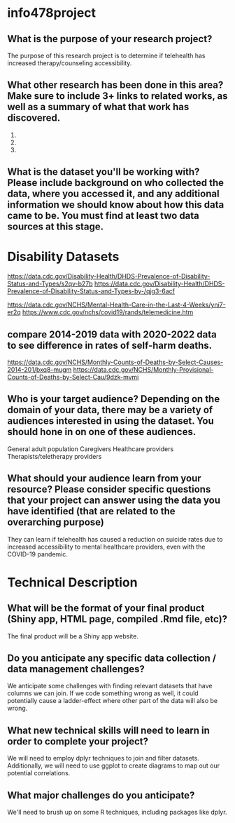 # info478project

## What is the purpose of your research project?
The purpose of this research project is to determine if telehealth has increased therapy/counseling accessibility.


## What other research has been done in this area? Make sure to include 3+ links to related works, as well as a summary of what that work has discovered.
1.
2.
3.



## What is the dataset you'll be working with?  Please include background on who collected the data, where you accessed it, and any additional information we should know about how this data came to be. You must find at least two data sources at this stage.

# Disability Datasets
https://data.cdc.gov/Disability-Health/DHDS-Prevalence-of-Disability-Status-and-Types/s2qv-b27b
https://data.cdc.gov/Disability-Health/DHDS-Prevalence-of-Disability-Status-and-Types-by-/qjg3-6acf

https://data.cdc.gov/NCHS/Mental-Health-Care-in-the-Last-4-Weeks/yni7-er2q
https://www.cdc.gov/nchs/covid19/rands/telemedicine.htm

## compare 2014-2019 data with 2020-2022 data to see difference in rates of self-harm deaths.
https://data.cdc.gov/NCHS/Monthly-Counts-of-Deaths-by-Select-Causes-2014-201/bxq8-mugm
https://data.cdc.gov/NCHS/Monthly-Provisional-Counts-of-Deaths-by-Select-Cau/9dzk-mvmi



## Who is your target audience?  Depending on the domain of your data, there may be a variety of audiences interested in using the dataset. You should hone in on one of these audiences.
General adult population
Caregivers
Healthcare providers
Therapists/teletherapy providers

## What should your audience learn from your resource? Please consider specific questions that your project can answer using the data you have identified (that are related to the overarching purpose)
They can learn if telehealth has caused a reduction on suicide rates due to increased accessibility to mental healthcare providers, even with the COVID-19 pandemic.


# Technical Description
## What will be the format of your final product (Shiny app, HTML page, compiled .Rmd file, etc)?
The final product will be a Shiny app website.

## Do you anticipate any specific data collection / data management challenges?
We anticipate some challenges with finding relevant datasets that have columns we can join. If we code something wrong as well, it could potentially cause a ladder-effect where other part of the data will also be wrong.

## What new technical skills will need to learn in order to complete your project?
We will need to employ dplyr techniques to join and filter datasets. Additionally, we will need to use ggplot to create diagrams to map out our potential correlations.

## What major challenges do you anticipate? 
We'll need to brush up on some R techniques, including packages like dplyr.